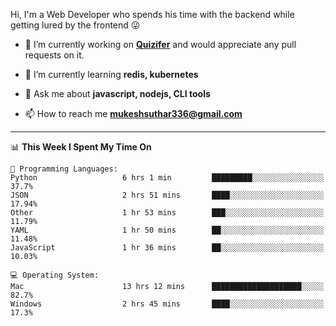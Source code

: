 Hi, I'm a Web Developer who spends his time with the backend while getting lured by the frontend 😜

- 🔭 I’m currently working on **[Quizifer](https://github.com/SutharMukesh/Quizifer/)** and would appreciate any pull requests on it.

- 🌱 I’m currently learning **redis, kubernetes**

- 💬 Ask me about **javascript, nodejs, CLI tools**

- 📫 How to reach me **mukeshsuthar336@gmail.com**

---
<!--START_SECTION:waka-->
📊 **This Week I Spent My Time On** 

```text
💬 Programming Languages: 
Python                   6 hrs 1 min         █████████░░░░░░░░░░░░░░░░   37.7% 
JSON                     2 hrs 51 mins       ████░░░░░░░░░░░░░░░░░░░░░   17.94% 
Other                    1 hr 53 mins        ███░░░░░░░░░░░░░░░░░░░░░░   11.79% 
YAML                     1 hr 50 mins        ██░░░░░░░░░░░░░░░░░░░░░░░   11.48% 
JavaScript               1 hr 36 mins        ██░░░░░░░░░░░░░░░░░░░░░░░   10.03%

💻 Operating System: 
Mac                      13 hrs 12 mins      ████████████████████░░░░░   82.7% 
Windows                  2 hrs 45 mins       ████░░░░░░░░░░░░░░░░░░░░░   17.3%

```


<!--END_SECTION:waka-->
